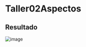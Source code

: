 # Taller02Aspectos

## Resultado

![image](https://github.com/Jlchong3/Taller02Aspectos/assets/137651775/898477bf-7b02-45b1-b3b3-392b3981a420)
